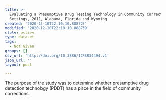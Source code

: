 ```yaml
---
title: >-
  Evaluating a Presumptive Drug Testing Technology in Community Corrections
  Settings, 2011, Alabama, Florida and Wyoming
created: '2020-12-10T22:10:10.888727'
modified: '2020-12-10T22:10:10.888739'
state: active
type: dataset
tags:
  - Not Given
groups: []
csv_url: 'http://doi.org/10.3886/ICPSR34494.v1'
json_url: ''
layout: post

---
```

The purpose of the study was to determine whether presumptive drug detection technology (PDDT) has a place in the field of community corrections.
